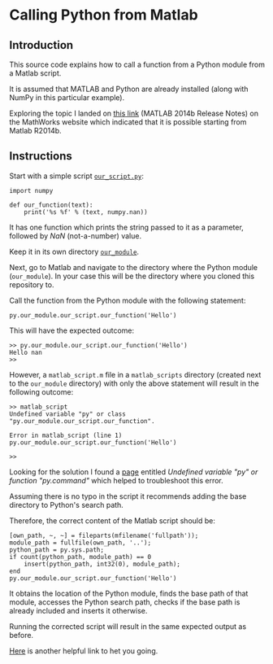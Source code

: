 # Calling Python from Matlab

## Introduction

This source code explains how to call a function from a Python module from a Matlab script.

It is assumed that MATLAB and Python are already installed (along with NumPy in this particular example).

Exploring the topic I landed on [this link](https://mathworks.com/help/matlab/release-notes.html?startrelease=R2014b&endrelease=R2014b&searchHighlight=python) (MATLAB 2014b Release Notes) on the MathWorks website which indicated that it is possible starting from Matlab R2014b.


## Instructions

Start with a simple script [`our_script.py`](our_module/our_script.py):

    import numpy

    def our_function(text):
        print('%s %f' % (text, numpy.nan))

It has one function which prints the string passed to it as a parameter, followed by _NaN_ (not-a-number) value.

Keep it in its own directory [`our_module`](our_module).

Next, go to Matlab and navigate to the directory where the Python module (`our_module`). In your case this will be the directory where you cloned this repository to.

Call the function from the Python module with the following statement:

    py.our_module.our_script.our_function('Hello')

This will have the expected outcome:

    >> py.our_module.our_script.our_function('Hello')
    Hello nan
    >>

However, a `matlab_script.m` file in a `matlab_scripts` directory (created next to the `our_module` directory) with only the above statement will result in the following outcome:

    >> matlab_script
    Undefined variable "py" or class "py.our_module.our_script.our_function".

    Error in matlab_script (line 1)
    py.our_module.our_script.our_function('Hello')

    >>

Looking for the solution I found a [page](https://mathworks.com/help/matlab/matlab_external/undefined-variable-py-or-function-py-command.html) entitled _Undefined variable "py" or function "py.command"_ which helped to troubleshoot this error.

Assuming there is no typo in the script it recommends adding the base directory to Python's search path.

Therefore, the correct content of the Matlab script should be:

    [own_path, ~, ~] = fileparts(mfilename('fullpath'));
    module_path = fullfile(own_path, '..');
    python_path = py.sys.path;
    if count(python_path, module_path) == 0
        insert(python_path, int32(0), module_path);
    end
    py.our_module.our_script.our_function('Hello')

It obtains the location of the Python module, finds the base path of that module, accesses the Python search path, checks if the base path is already included and inserts it otherwise.

Running the corrected script will result in the same expected output as before.

[Here](https://mathworks.com/help/matlab/call-python-libraries.html) is another helpful link to het you going.
